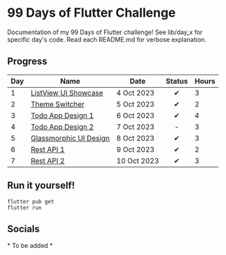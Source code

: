 # 99 Days of Flutter Challenge
Documentation of my 99 Days of Flutter challenge! See lib/day_x for specific day's code. Read each README.md for verbose explanation.

## Progress
| Day | Name                                           | Date        | Status | Hours |
|-----|------------------------------------------------|-------------|:------:|-------|
| 1   | [ListView UI Showcase](/lib/day_1/README.md)   | 4 Oct 2023  |   ✔    | 3     |
| 2   | [Theme Switcher](/lib/day_2/README.md)         | 5 Oct 2023  |   ✔    | 2     |
| 3   | [Todo App Design 1](/lib/day_3/README.md)      | 6 Oct 2023  |   ✔    | 4     |
| 4   | [Todo App Design 2](/lib/day_4/README.md)      | 7 Oct 2023  |   -    | 3     |
| 5   | [Glassmorphic UI Design](/lib/day_5/README.md) | 8 Oct 2023  |   ✔    | 3     |
| 6   | [Rest API 1](/lib/day_6/README.md)             | 9 Oct 2023  |   ✔    | 2     |
| 7   | [Rest API 2](/lib/day_7/README.md)             | 10 Oct 2023 |   ✔    | 3     |

## Run it yourself!
```
flutter pub get
flutter run
```

## Socials
\* To be added *